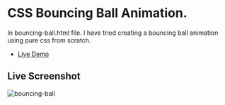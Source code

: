 # CSS Bouncing Ball Animation.
In bouncing-ball.html file. I have tried creating a bouncing ball animation using pure css from scratch.
- [Live Demo](https://codepen.io/harsh1x4/pen/PoeReJv)

## Live Screenshot
![bouncing-ball](https://user-images.githubusercontent.com/93096721/193336631-4f994fd7-3e5b-4cf0-bbf3-04ce6f65404c.gif)
